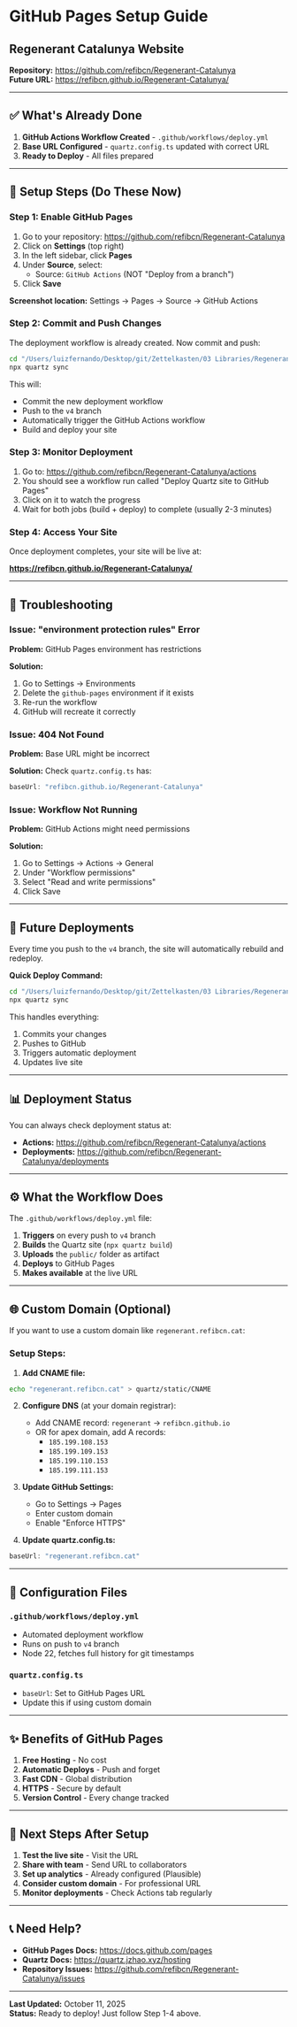 # GitHub Pages Setup Guide
## Regenerant Catalunya Website

**Repository:** https://github.com/refibcn/Regenerant-Catalunya  
**Future URL:** https://refibcn.github.io/Regenerant-Catalunya/

---

## ✅ What's Already Done

1. **GitHub Actions Workflow Created** - `.github/workflows/deploy.yml`
2. **Base URL Configured** - `quartz.config.ts` updated with correct URL
3. **Ready to Deploy** - All files prepared

---

## 🚀 Setup Steps (Do These Now)

### Step 1: Enable GitHub Pages

1. Go to your repository: https://github.com/refibcn/Regenerant-Catalunya
2. Click on **Settings** (top right)
3. In the left sidebar, click **Pages**
4. Under **Source**, select:
   - Source: `GitHub Actions` (NOT "Deploy from a branch")
5. Click **Save**

**Screenshot location:** Settings → Pages → Source → GitHub Actions

### Step 2: Commit and Push Changes

The deployment workflow is already created. Now commit and push:

```bash
cd "/Users/luizfernando/Desktop/git/Zettelkasten/03 Libraries/Regenerant-Catalunya"
npx quartz sync
```

This will:
- Commit the new deployment workflow
- Push to the `v4` branch
- Automatically trigger the GitHub Actions workflow
- Build and deploy your site

### Step 3: Monitor Deployment

1. Go to: https://github.com/refibcn/Regenerant-Catalunya/actions
2. You should see a workflow run called "Deploy Quartz site to GitHub Pages"
3. Click on it to watch the progress
4. Wait for both jobs (build + deploy) to complete (usually 2-3 minutes)

### Step 4: Access Your Site

Once deployment completes, your site will be live at:

**https://refibcn.github.io/Regenerant-Catalunya/**

---

## 🔧 Troubleshooting

### Issue: "environment protection rules" Error

**Problem:** GitHub Pages environment has restrictions

**Solution:**
1. Go to Settings → Environments
2. Delete the `github-pages` environment if it exists
3. Re-run the workflow
4. GitHub will recreate it correctly

### Issue: 404 Not Found

**Problem:** Base URL might be incorrect

**Solution:**
Check `quartz.config.ts` has:
```typescript
baseUrl: "refibcn.github.io/Regenerant-Catalunya"
```

### Issue: Workflow Not Running

**Problem:** GitHub Actions might need permissions

**Solution:**
1. Go to Settings → Actions → General
2. Under "Workflow permissions"
3. Select "Read and write permissions"
4. Click Save

---

## 🔄 Future Deployments

Every time you push to the `v4` branch, the site will automatically rebuild and redeploy.

**Quick Deploy Command:**
```bash
cd "/Users/luizfernando/Desktop/git/Zettelkasten/03 Libraries/Regenerant-Catalunya"
npx quartz sync
```

This handles everything:
1. Commits your changes
2. Pushes to GitHub
3. Triggers automatic deployment
4. Updates live site

---

## 📊 Deployment Status

You can always check deployment status at:
- **Actions:** https://github.com/refibcn/Regenerant-Catalunya/actions
- **Deployments:** https://github.com/refibcn/Regenerant-Catalunya/deployments

---

## ⚙️ What the Workflow Does

The `.github/workflows/deploy.yml` file:

1. **Triggers** on every push to `v4` branch
2. **Builds** the Quartz site (`npx quartz build`)
3. **Uploads** the `public/` folder as artifact
4. **Deploys** to GitHub Pages
5. **Makes available** at the live URL

---

## 🌐 Custom Domain (Optional)

If you want to use a custom domain like `regenerant.refibcn.cat`:

### Setup Steps:

1. **Add CNAME file:**
```bash
echo "regenerant.refibcn.cat" > quartz/static/CNAME
```

2. **Configure DNS** (at your domain registrar):
   - Add CNAME record: `regenerant` → `refibcn.github.io`
   - OR for apex domain, add A records:
     - `185.199.108.153`
     - `185.199.109.153`
     - `185.199.110.153`
     - `185.199.111.153`

3. **Update GitHub Settings:**
   - Go to Settings → Pages
   - Enter custom domain
   - Enable "Enforce HTTPS"

4. **Update quartz.config.ts:**
```typescript
baseUrl: "regenerant.refibcn.cat"
```

---

## 📝 Configuration Files

### `.github/workflows/deploy.yml`
- Automated deployment workflow
- Runs on push to `v4` branch
- Node 22, fetches full history for git timestamps

### `quartz.config.ts`
- `baseUrl`: Set to GitHub Pages URL
- Update this if using custom domain

---

## ✨ Benefits of GitHub Pages

1. **Free Hosting** - No cost
2. **Automatic Deploys** - Push and forget
3. **Fast CDN** - Global distribution
4. **HTTPS** - Secure by default
5. **Version Control** - Every change tracked

---

## 🎯 Next Steps After Setup

1. **Test the live site** - Visit the URL
2. **Share with team** - Send URL to collaborators
3. **Set up analytics** - Already configured (Plausible)
4. **Consider custom domain** - For professional URL
5. **Monitor deployments** - Check Actions tab regularly

---

## 📞 Need Help?

- **GitHub Pages Docs:** https://docs.github.com/pages
- **Quartz Docs:** https://quartz.jzhao.xyz/hosting
- **Repository Issues:** https://github.com/refibcn/Regenerant-Catalunya/issues

---

**Last Updated:** October 11, 2025  
**Status:** Ready to deploy! Just follow Step 1-4 above.




